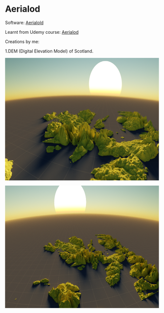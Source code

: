 # Aerialod

Software: [Aerialold](https://ephtracy.github.io/index.html?page=aerialod#ss-carousel_ss)

Learnt from Udemy course: [Aerialod](https://www.udemy.com/course/aerialod/)

Creations by me:
<p>
1.DEM (Digital Elevation Model) of Scotland. 
<p>
<img src = "/Creations_img/skyview-1-1920x1080.png" height =400>
<p>
<img src = "/Creations_img/skyview-2-1920x1080.png" height =400>
